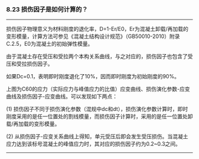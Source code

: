 ﻿### 8.23  损伤因子是如何计算的？---
损伤因子物理意义为材料刚度的退化率，D=1-Er/E0，Er为混凝土卸载/再加载的变形模量，计算方法可参见《混凝土结构设计规范》（GB50010-2010）附录C.2.5，E0为混凝土的初始弹性模量。由于混凝土存在受压和受拉两个本构关系曲线，与之对应的，损伤因子也包含了受压和受拉损伤因子。如果Dc=0.1，表明即时刚度退化了10%，因而即时刚度为初始刚度的90%。上图为C60的应力（实际应力与峰值应力的比值）应变曲线、损伤演化参数-应变曲线及损伤因子-应变曲线。可以发现如下两点：(1) 损伤因子不同于损伤演化参数（混规中dc和dt），损伤演化参数计算时，即时刚度采用的是任一位置处的割线模量，而损伤因子计算时，采用的是任一位置处卸载/再加载的变形模量。(2) 从损伤因子-应变关系曲线上得知，单元受压后即会发生受压损伤。当混凝土应力达到该标号混凝土的峰值应力时，其对应的损伤因子约为0.2~0.3之间。---
